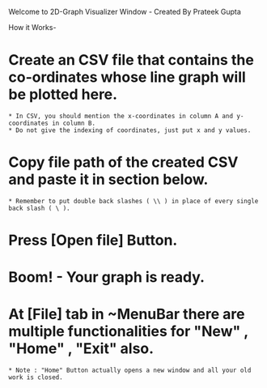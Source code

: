 Welcome to 2D-Graph Visualizer Window
				- Created By Prateek Gupta

How it Works-

# Create an CSV file that contains the co-ordinates whose line graph will be plotted here.
	* In CSV, you should mention the x-coordinates in column A and y-coordinates in column B.
	* Do not give the indexing of coordinates, just put x and y values.
# Copy file path of the created CSV and paste it in section below.
	* Remember to put double back slashes ( \\ ) in place of every single back slash ( \ ).
# Press [Open file] Button.
# Boom! - Your graph is ready.
# At [File] tab in ~MenuBar there are multiple functionalities for "New" , "Home" , "Exit" also.
	* Note : "Home" Button actually opens a new window and all your old work is closed.
